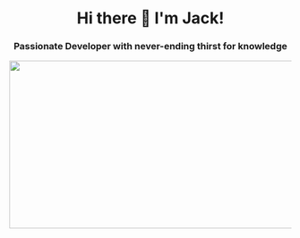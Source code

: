 <h1 align="center">
Hi there 👋 I'm Jack!
</h1>
<h3 align="center">
Passionate Developer with never-ending thirst for knowledge
</h3>
<p align="center">
<img src="https://user-images.githubusercontent.com/105577199/186589250-849934d4-3076-46ae-bc41-c75c2469626f.gif" width="650" height="300">
</p>
<!--
**jackdnguyen/jackdnguyen** is a ✨ _special_ ✨ repository because its `README.md` (this file) appears on your GitHub profile.


- 🔭 I’m currently working on ...
- 🌱 I’m currently learning ...
- 👯 I’m looking to collaborate on ...
- 🤔 I’m looking for help with ...
- 💬 Ask me about ...
- 📫 How to reach me: ...
- 😄 Pronouns: ...
- ⚡ Fun fact: ...
-->
